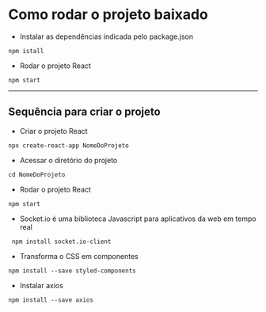 # Como rodar o projeto baixado
- Instalar as dependências indicada pelo package.json
```
npm istall
```

- Rodar o projeto React
```
npm start
```
--- 

## Sequência para criar o projeto
- Criar o projeto React 
```
npx create-react-app NomeDoProjeto
```

- Acessar o diretório do projeto
```
cd NomeDoProjeto
```
- Rodar o projeto React
```
npm start
```
- Socket.io é uma biblioteca Javascript para aplicativos da web em tempo real
```
 npm install socket.io-client
 ```
 - Transforma o CSS em componentes
 ```
 npm install --save styled-components
 ```
- Instalar axios
```
npm install --save axios
```
